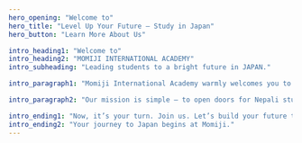 ```yaml
---
hero_opening: "Welcome to"
hero_title: "Level Up Your Future — Study in Japan"
hero_button: "Learn More About Us"

intro_heading1: "Welcome to"
intro_heading2: "MOMIJI INTERNATIONAL ACADEMY"
intro_subheading: "Leading students to a bright future in JAPAN."

intro_paragraph1: "Momiji International Academy warmly welcomes you to a place where dreams take flight and futures are shaped. As an institution committed to guiding students on their journey to Japan, we provide expert support in education, language training, cultural adaptation, and career development."

intro_paragraph2: "Our mission is simple — to open doors for Nepali students and job seekers who aspire to build a better future in Japan. Whether you're interested in nursing care, food service, civil engineering, or academic studies, we are here to walk beside you every step of the way. At Momiji, we believe that education is more than just books — it is preparation for life. That’s why we offer both online and offline support, real-time counseling, job interview preparation, and language courses designed to help you succeed in Japan's competitive and dynamic environment. We understand that moving abroad is a big step. That’s why we are not just a consultancy — we are a family. A family that listens, guides, and stands by you from the first inquiry to your successful settlement in Japan. Thousands of students have already taken the step forward with Momiji."

intro_ending1: "Now, it’s your turn. Join us. Let’s build your future together."
intro_ending2: "Your journey to Japan begins at Momiji."
---
```

